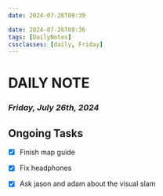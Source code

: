 ```yaml
---
date: 2024-07-26T09:39

date: 2024-07-26T09:36
tags: [DailyNotes]
cssclasses: [daily, Friday]
---
```

# DAILY NOTE
### *Friday, July 26th, 2024*

## Ongoing Tasks
- [x] Finish map guide
- [x] Fix headphones
- [x] Ask jason and adam about the visual slam


